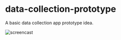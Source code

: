 data-collection-prototype
=========================

A basic data collection app prototype idea.

![screencast](http://digidem.github.io/data-collection-prototype/screencast.gif)
